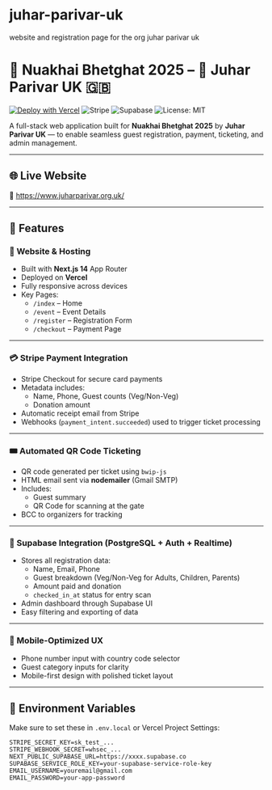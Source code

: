 # juhar-parivar-uk
website and registration page for the org juhar parivar uk

# 🌾 Nuakhai Bhetghat 2025 – 🙏 Juhar Parivar UK 🇬🇧

[![Deploy with Vercel](https://vercel.badge.vercel.app/api?label=Deployed&style=for-the-badge)](https://vercel.com)
![Stripe](https://img.shields.io/badge/Stripe-Enabled-blueviolet?logo=stripe&style=for-the-badge)
![Supabase](https://img.shields.io/badge/Supabase-Connected-3ECF8E?logo=supabase&style=for-the-badge)
![License: MIT](https://img.shields.io/badge/License-MIT-yellow.svg?style=for-the-badge)

A full-stack web application built for **Nuakhai Bhetghat 2025** by **Juhar Parivar UK** — to enable seamless guest registration, payment, ticketing, and admin management.

---

## 🌐 Live Website

🔗 https://www.juharparivar.org.uk/

---

## 🚀 Features

### 📄 Website & Hosting
- Built with **Next.js 14** App Router
- Deployed on **Vercel**
- Fully responsive across devices
- Key Pages:
  - `/index` – Home
  - `/event` – Event Details
  - `/register` – Registration Form
  - `/checkout` – Payment Page

---

### 💳 Stripe Payment Integration
- Stripe Checkout for secure card payments
- Metadata includes:
  - Name, Phone, Guest counts (Veg/Non-Veg)
  - Donation amount
- Automatic receipt email from Stripe
- Webhooks (`payment_intent.succeeded`) used to trigger ticket processing

---

### 🎟️ Automated QR Code Ticketing
- QR code generated per ticket using `bwip-js`
- HTML email sent via **nodemailer** (Gmail SMTP)
- Includes:
  - Guest summary
  - QR Code for scanning at the gate
- BCC to organizers for tracking

---

### 🧠 Supabase Integration (PostgreSQL + Auth + Realtime)
- Stores all registration data:
  - Name, Email, Phone
  - Guest breakdown (Veg/Non-Veg for Adults, Children, Parents)
  - Amount paid and donation
  - `checked_in_at` status for entry scan
- Admin dashboard through Supabase UI
- Easy filtering and exporting of data

---

### 📱 Mobile-Optimized UX
- Phone number input with country code selector
- Guest category inputs for clarity
- Mobile-first design with polished ticket layout

---

## 📁 Environment Variables

Make sure to set these in `.env.local` or Vercel Project Settings:

```env
STRIPE_SECRET_KEY=sk_test_...
STRIPE_WEBHOOK_SECRET=whsec_...
NEXT_PUBLIC_SUPABASE_URL=https://xxxx.supabase.co
SUPABASE_SERVICE_ROLE_KEY=your-supabase-service-role-key
EMAIL_USERNAME=youremail@gmail.com
EMAIL_PASSWORD=your-app-password
